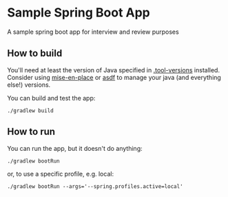 # Sample Spring Boot App

A sample spring boot app for interview and review purposes

## How to build

You'll need at least the version of Java specified in [.tool-versions](.tool-versions) installed.
Consider using [mise-en-place](https://mise.jdx.dev/) or [asdf](https://asdf-vm.com/) to manage your java (and everything else!) versions.

You can build and test the app:

```shell
./gradlew build
```

## How to run

You can run the app, but it doesn't do anything:

```shell
./gradlew bootRun
```

or, to use a specific profile, e.g. local:

```shell
./gradlew bootRun --args='--spring.profiles.active=local'
```
